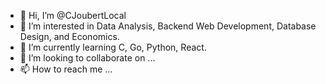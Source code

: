 - 👋 Hi, I’m @CJoubertLocal
- 👀 I’m interested in Data Analysis, Backend Web Development, Database Design, and Economics. 
- 🌱 I’m currently learning C, Go, Python, React.
- 💞️ I’m looking to collaborate on ...
- 📫 How to reach me ...

<!---
CJoubertLocal/CJoubertLocal is a ✨ special ✨ repository because its `README.md` (this file) appears on your GitHub profile.
You can click the Preview link to take a look at your changes.
--->
